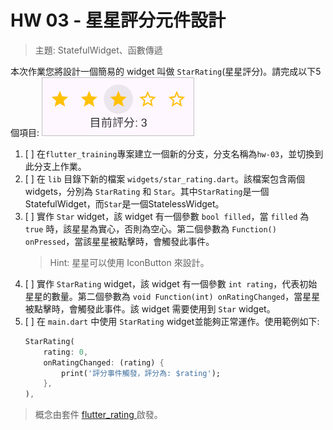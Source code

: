 # HW 03 - 星星評分元件設計
> 主題: StatefulWidget、函數傳遞

本次作業您將設計一個簡易的 widget 叫做 `StarRating`(星星評分)。請完成以下5個項目: 
![alt text](images/star_rating.png)
1. [ ] 在`flutter_training`專案建立一個新的分支，分支名稱為`hw-03`，並切換到此分支上作業。
2. [ ] 在 `lib` 目錄下新的檔案 `widgets/star_rating.dart`。該檔案包含兩個 widgets，分別為 `StarRating` 和 `Star`。其中`StarRating`是一個StatefulWidget，而`Star`是一個StatelessWidget。
3. [ ] 實作 `Star` widget，該 widget 有一個參數 `bool filled`，當 `filled` 為 `true` 時，該星星為實心，否則為空心。第二個參數為 `Function() onPressed`，當該星星被點擊時，會觸發此事件。
    > Hint: 星星可以使用 IconButton 來設計。
4. [ ] 實作 `StarRating` widget，該 widget 有一個參數 `int rating`，代表初始星星的數量。第二個參數為 `void Function(int) onRatingChanged`，當星星被點擊時，會觸發此事件。該 widget 需要使用到 `Star` widget。
5. [ ] 在 `main.dart` 中使用 `StarRating` widget並能夠正常運作。使用範例如下:
    ```dart
    StarRating(
        rating: 0,
        onRatingChanged: (rating) {
            print('評分事件觸發，評分為: $rating');
        },
    ),
    ```

> 概念由套件 [flutter_rating ](https://pub.dev/packages/flutter_rating) 啟發。
